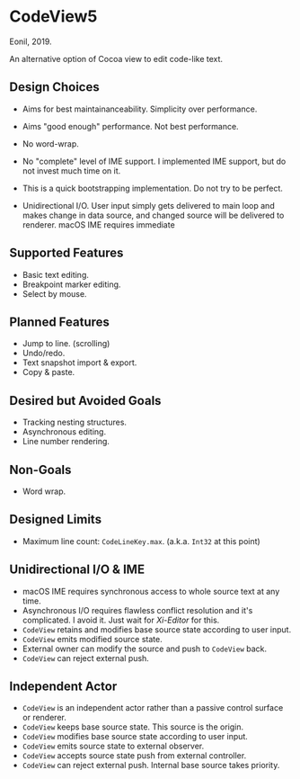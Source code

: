CodeView5
=========
Eonil, 2019.

An alternative option of Cocoa view to edit code-like text. 



Design Choices
-------------------
- Aims for best maintainanceability. Simplicity over performance.
- Aims "good enough" performance. Not best performance.
- No word-wrap. 
- No "complete" level of IME support. I implemented IME support, but do not invest much time on it.
- This is a quick bootstrapping implementation. Do not try to be perfect.

- Unidirectional I/O. User input simply gets delivered to main loop
  and makes change in data source, and changed source will be delivered
  to renderer. macOS IME requires immediate
  
Supported Features
-----------------------
- Basic text editing.
- Breakpoint marker editing.
- Select by mouse.

Planned Features
----------------------
- Jump to line. (scrolling)
- Undo/redo.
- Text snapshot import & export.
- Copy & paste.
  
Desired but Avoided Goals
-------------------------------
- Tracking nesting structures.
- Asynchronous editing.
- Line number rendering.

Non-Goals
-----------------
- Word wrap.

Designed Limits
-------------------
- Maximum line count: `CodeLineKey.max`. (a.k.a. `Int32` at this point)


Unidirectional I/O & IME
----------------------------
- macOS IME requires synchronous access to whole source text at any time.
- Asynchronous I/O requires flawless conflict resolution and it's complicated.
  I avoid it. Just wait for *Xi-Editor* for this. 
- `CodeView` retains and modifies base source state according to user input.
- `CodeView` emits modified source state.
- External owner can modify the source and push to `CodeView` back.
- `CodeView` can reject external push.

Independent Actor
----------------------
- `CodeView` is an independent actor rather than a passive control surface or renderer.
- `CodeView` keeps base source state. This source is the origin.
- `CodeView` modifies base source state according to user input.
- `CodeView` emits source state to external observer.
- `CodeView` accepts source state push from external controller.
- `CodeView` can reject external push. Internal base source takes priority.
